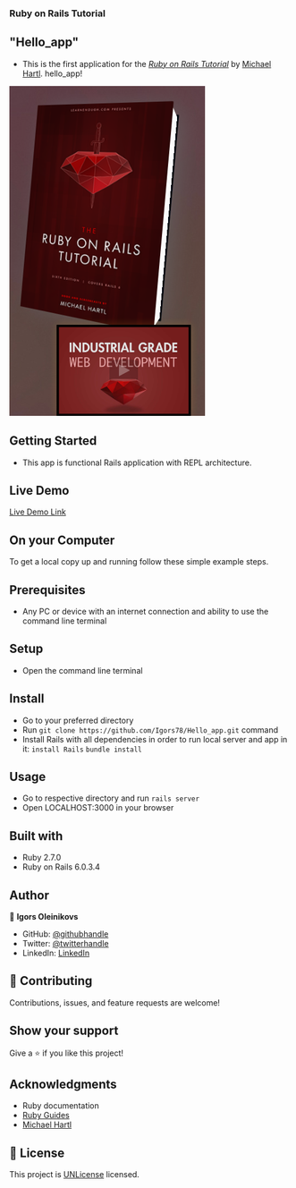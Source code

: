 
### Ruby on Rails Tutorial

## "Hello_app"

- This is the first application for the
[*Ruby on Rails Tutorial*](https://www.railstutorial.org/)
by [Michael Hartl](https://www.michaelhartl.com/). hello_app!

![screenshot](screenshot.png)

## Getting Started

- This app is functional Rails application with REPL architecture.

## Live Demo

[Live Demo Link](https://nameless-eyrie-01051.herokuapp.com/)

## On your Computer

To get a local copy up and running follow these simple example steps.

## Prerequisites

- Any PC or device with an internet connection and ability to use the command
  line terminal

## Setup

- Open the command line terminal

## Install

- Go to your preferred directory
- Run `git clone https://github.com/Igors78/Hello_app.git` command
- Install Rails with all dependencies in order to run local server and app in it:
`install Rails`
`bundle install`

## Usage

- Go to respective directory and run
`rails server`
- Open LOCALHOST:3000 in your browser



## Built with

- Ruby 2.7.0
- Ruby on Rails 6.0.3.4

## Author

👤 **Igors Oleinikovs**

- GitHub: [@githubhandle](https://github.com/Igors78)
- Twitter: [@twitterhandle](https://twitter.com/oleinikovs)
- LinkedIn: [LinkedIn](https://www.linkedin.com/in/igors-oleinikovs-17a10958/)

## 🤝 Contributing

Contributions, issues, and feature requests are welcome!

## Show your support

Give a ⭐️ if you like this project!

## Acknowledgments

- Ruby documentation
- [Ruby Guides](https://www.rubyguides.com/)
- [Michael Hartl](https://www.michaelhartl.com/)

## 📝 License

This project is [UNLicense](./LICENSE) licensed.
